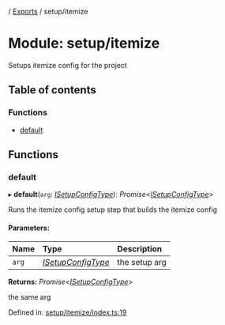 [](../README.md) / [Exports](../modules.md) / setup/itemize

# Module: setup/itemize

Setups itemize config for the project

## Table of contents

### Functions

- [default](setup_itemize.md#default)

## Functions

### default

▸ **default**(`arg`: [*ISetupConfigType*](../interfaces/setup.isetupconfigtype.md)): *Promise*<[*ISetupConfigType*](../interfaces/setup.isetupconfigtype.md)\>

Runs the itemize config setup step that builds the itemize config

#### Parameters:

Name | Type | Description |
:------ | :------ | :------ |
`arg` | [*ISetupConfigType*](../interfaces/setup.isetupconfigtype.md) | the setup arg   |

**Returns:** *Promise*<[*ISetupConfigType*](../interfaces/setup.isetupconfigtype.md)\>

the same arg

Defined in: [setup/itemize/index.ts:19](https://github.com/onzag/itemize/blob/0e9b128c/setup/itemize/index.ts#L19)
